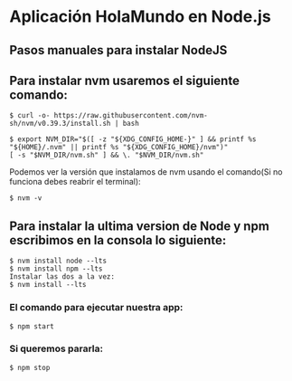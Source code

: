 # Aplicación HolaMundo en Node.js
## Pasos manuales para instalar NodeJS
## Para instalar nvm usaremos el siguiente comando:
 ```
$ curl -o- https://raw.githubusercontent.com/nvm-sh/nvm/v0.39.3/install.sh | bash
 ```
 
 ```
$ export NVM_DIR="$([ -z "${XDG_CONFIG_HOME-}" ] && printf %s "${HOME}/.nvm" || printf %s "${XDG_CONFIG_HOME}/nvm")"
[ -s "$NVM_DIR/nvm.sh" ] && \. "$NVM_DIR/nvm.sh" 
```

Podemos ver la versión que instalamos de nvm usando el comando(Si no funciona debes reabrir el terminal):
```
$ nvm -v
```

## Para instalar la ultima version de Node y npm escribimos en la consola lo siguiente:
```
$ nvm install node --lts
$ nvm install npm --lts
Instalar las dos a la vez:
$ nvm install --lts 
```

### El comando para ejecutar nuestra app:
```
$ npm start
```
### Si queremos pararla:
```
$ npm stop
```
